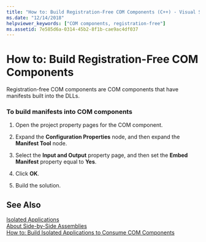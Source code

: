 ```yaml
---
title: "How to: Build Registration-Free COM Components (C++) - Visual Studio"
ms.date: "12/14/2018"
helpviewer_keywords: ["COM components, registration-free"]
ms.assetid: 7e585d6a-0314-45b2-8f1b-cae9ac4df037
---
```

# How to: Build Registration-Free COM Components

Registration-free COM components are COM components that have manifests built into the DLLs.

### To build manifests into COM components

1. Open the project property pages for the COM component.

1. Expand the **Configuration Properties** node, and then expand the **Manifest Tool** node.

1. Select the **Input and Output** property page, and then set the **Embed Manifest** property equal to **Yes**.

1. Click **OK**.

1. Build the solution.

## See Also

[Isolated Applications](/windows/desktop/SbsCs/isolated-applications)<br/>
[About Side-by-Side Assemblies](/windows/desktop/SbsCs/about-side-by-side-assemblies-)<br/>
[How to: Build Isolated Applications to Consume COM Components](how-to-build-isolated-applications-to-consume-com-components.md)